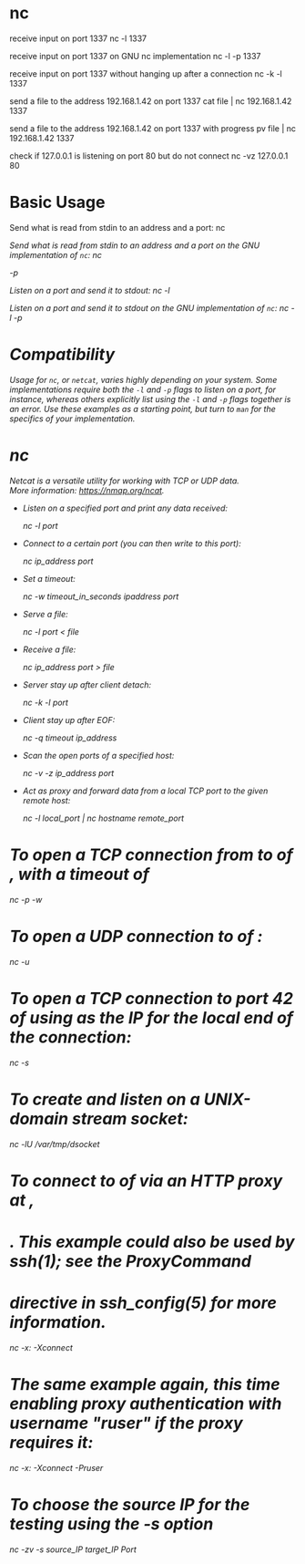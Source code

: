 # nc

receive input on port 1337
    nc -l 1337

receive input on port 1337 on GNU nc implementation
    nc -l -p 1337

receive input on port 1337 without hanging up after a connection
    nc -k -l 1337

send a file to the address 192.168.1.42 on port 1337
    cat file | nc 192.168.1.42 1337

send a file to the address 192.168.1.42 on port 1337 with progress
    pv file | nc 192.168.1.42 1337

check if 127.0.0.1 is listening on port 80 but do not connect
    nc -vz 127.0.0.1 80


# Basic Usage

Send what is read from stdin to an address and a port:
    nc <address> <port>

Send what is read from stdin to an address and a port on the GNU implementation
of `nc`:
    nc <address> -p <port>

Listen on a port and send it to stdout:
    nc -l <port>

Listen on a port and send it to stdout on the GNU implementation of `nc`:
    nc -l -p <port>


# Compatibility

Usage for `nc`, or `netcat`, varies highly depending on your system. Some
implementations require both the `-l` and `-p` flags to listen on a port, for
instance, whereas others explicitly list using the `-l` and `-p` flags together
is an error. Use these examples as a starting point, but turn to `man` for the
specifics of your implementation.

# nc                                                                                          
                                                                                              
  Netcat is a versatile utility for working with TCP or UDP data.                             
  More information: <https://nmap.org/ncat>.                                                  
                                                                                              
- Listen on a specified port and print any data received:                                     
                                                                                              
  nc -l port                                                                                  
                                                                                              
- Connect to a certain port (you can then write to this port):                                
                                                                                              
  nc ip_address port                                                                          
                                                                                              
- Set a timeout:                                                                              
                                                                                              
  nc -w timeout_in_seconds ipaddress port                                                     
                                                                                              
- Serve a file:                                                                               
                                                                                              
  nc -l port < file                                                                           
                                                                                              
- Receive a file:                                                                             
                                                                                              
  nc ip_address port > file                                                                   
                                                                                              
- Server stay up after client detach:                                                         
                                                                                              
  nc -k -l port                                                                               
                                                                                              
- Client stay up after EOF:                                                                   
                                                                                              
  nc -q timeout ip_address                                                                    
                                                                                              
- Scan the open ports of a specified host:                                                    
                                                                                              
  nc -v -z ip_address port                                                                    
                                                                                              
- Act as proxy and forward data from a local TCP port to the given remote host:               
                                                                                              
  nc -l local_port | nc hostname remote_port                                                  
                                                                                              
                                                                                              
                                                                                              
# To open a TCP connection from <src-port> to <dest-port> of <dest-host>, with a timeout of <seconds>
nc -p <src-port> -w <seconds> <dest-host> <dest-port>

# To open a UDP connection to <dest-port> of <dest-host>:
nc -u <dest-host> <dest-port>

# To open a TCP connection to port 42 of <host> using <source-host> as the IP for the local end of the connection:
nc -s <source-host> <dest-host> <port>

# To create and listen on a UNIX-domain stream socket:
nc -lU /var/tmp/dsocket

# To connect to <dest-port> of <dest-host> via an HTTP proxy at <proxy-host>,
# <proxy-port>. This example could also be used by ssh(1); see the ProxyCommand
# directive in ssh_config(5) for more information.
nc -x<proxy-host>:<proxy-port> -Xconnect <dest-host> <dest-port>

# The same example again, this time enabling proxy authentication with username "ruser" if the proxy requires it:
nc -x<proxy-host>:<proxy-port> -Xconnect -Pruser <host> <port>

# To choose the source IP for the testing using the -s option
nc -zv -s source_IP target_IP Port
